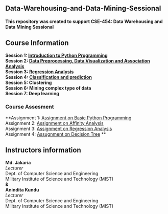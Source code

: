 ## Data-Warehousing-and-Data-Mining-Sessional
#### This repository was created to support CSE-454: Data Warehousing and Data Mining Sessional 

## Course Information
**Session 1: [Introduction to Python Programming](https://github.com/jakariamd/Data-Warehousing-and-Data-Mining-Sessional/tree/master/Session%201) \
Session 2: [Data Preprocessing, Data Visualization and Association Analysis](https://github.com/jakariamd/Data-Warehousing-and-Data-Mining-Sessional/tree/master/Session%202)\
Session 3: [Regression Analysis](https://github.com/jakariamd/Data-Warehousing-and-Data-Mining-Sessional/tree/master/Session%203)\
Session 4: [Classification and prediction](https://github.com/jakariamd/Data-Warehousing-and-Data-Mining-Sessional/tree/master/Session%204)\
Session 5: Clustering\
Session 6: Mining complex type of data\
Session 7: Deep learning**

### Course Assesment
**Assignment 1: [Assignment on Basic Python Programming](https://github.com/jakariamd/Data-Warehousing-and-Data-Mining-Sessional/tree/master/Assignment%201)\
Assignment 2: [Assignment on Affinity Analysis](https://github.com/jakariamd/Data-Warehousing-and-Data-Mining-Sessional/tree/master/Assignment%202)\
Assignment 3: [Assignment on Regression Analysis](https://github.com/jakariamd/Data-Warehousing-and-Data-Mining-Sessional/tree/master/Assignment%203)\
Assignment 4: [Assugnment on Decision Tree](https://github.com/jakariamd/Data-Warehousing-and-Data-Mining-Sessional/tree/master/Assignment%204)
**


## Instructors information 
**Md. Jakaria** \
*Lecturer* \
Dept. of Computer Science and Engineering \
Military Institute of Science and Technology (MIST) \
**&** \
**Anindita Kundu** \
*Lecturer* \
Dept. of Computer Science and Engineering \
Military Institute of Science and Technology (MIST)
